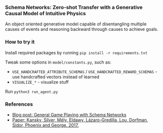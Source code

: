 ### Schema Networks: Zero-shot Transfer with a Generative Causal Model of Intuitive Physics

An object oriented generative model capable of disentangling multiple causes of events and reasoning backward through causes to achieve goals.

### How to try it

Install required packages by running `pip install -r requirements.txt`

Tweak some options in `model/constants.py`, such as:

- `USE_HANDCRAFTED_ATTRIBUTE_SCHEMAS` / `USE_HANDCRAFTED_REWARD_SCHEMAS` - use handcrafted vectors instead of learned
- `VISUALIZE_*` - visualize stuff

Run `python3 run_agent.py`


### References
- [Blog post: General Game Playing with Schema Networks](https://www.vicarious.com/general-game-playing-with-schema-networks.html)
- [Paper: Kansky, Silver, Mély, Eldawy, Lázaro-Gredilla, Lou, Dorfman, Sidor, Phoenix and George. 2017.](https://www.vicarious.com/img/icml2017-schemas.pdf)
